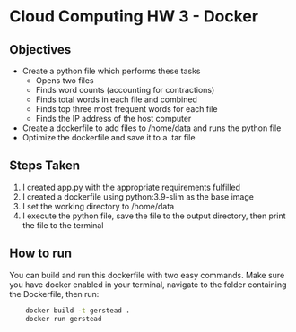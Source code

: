# Cloud Computing HW 3 - Docker

## Objectives
- Create a python file which performs these tasks
    - Opens two files
    - Finds word counts (accounting for contractions)
    - Finds total words in each file and combined
    - Finds top three most frequent words for each file
    - Finds the IP address of the host computer
- Create a dockerfile to add files to /home/data and runs the python file
- Optimize the dockerfile and save it to a .tar file


## Steps Taken
1. I created app.py with the appropriate requirements fulfilled
2. I created a dockerfile using python:3.9-slim as the base image
3. I set the working directory to /home/data
4. I execute the python file, save the file to the output directory, then print the file to the terminal

## How to run
You can build and run this dockerfile with two easy commands. Make sure you have docker enabled in your terminal, navigate to the folder containing the Dockerfile, then run:

```bash
    docker build -t gerstead .
    docker run gerstead
```

